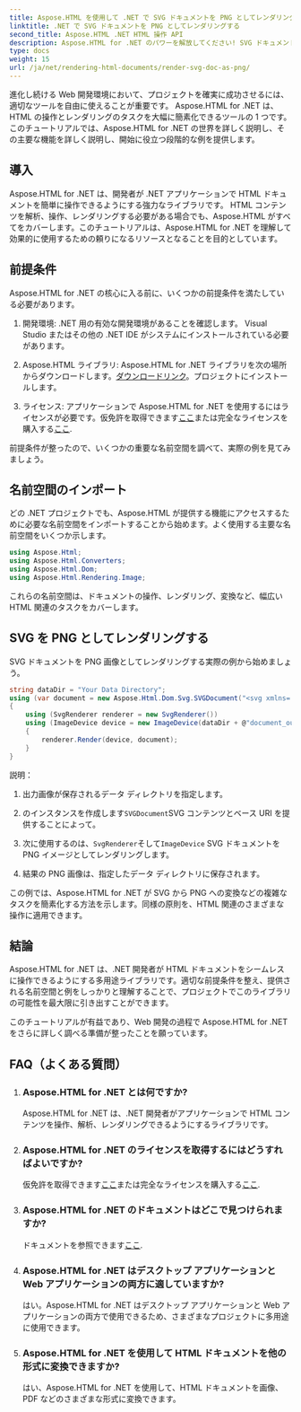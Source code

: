 ```yaml
---
title: Aspose.HTML を使用して .NET で SVG ドキュメントを PNG としてレンダリングする
linktitle: .NET で SVG ドキュメントを PNG としてレンダリングする
second_title: Aspose.HTML .NET HTML 操作 API
description: Aspose.HTML for .NET のパワーを解放してください! SVG ドキュメントを PNG として簡単にレンダリングする方法を学びましょう。ステップバイステップの例と FAQ を詳しく見てみましょう。今すぐ始めましょう！
type: docs
weight: 15
url: /ja/net/rendering-html-documents/render-svg-doc-as-png/
---
```


進化し続ける Web 開発環境において、プロジェクトを確実に成功させるには、適切なツールを自由に使えることが重要です。 Aspose.HTML for .NET は、HTML の操作とレンダリングのタスクを大幅に簡素化できるツールの 1 つです。このチュートリアルでは、Aspose.HTML for .NET の世界を詳しく説明し、その主要な機能を詳しく説明し、開始に役立つ段階的な例を提供します。

## 導入

Aspose.HTML for .NET は、開発者が .NET アプリケーションで HTML ドキュメントを簡単に操作できるようにする強力なライブラリです。 HTML コンテンツを解析、操作、レンダリングする必要がある場合でも、Aspose.HTML がすべてをカバーします。このチュートリアルは、Aspose.HTML for .NET を理解して効果的に使用するための頼りになるリソースとなることを目的としています。

## 前提条件

Aspose.HTML for .NET の核心に入る前に、いくつかの前提条件を満たしている必要があります。

1. 開発環境: .NET 用の有効な開発環境があることを確認します。 Visual Studio またはその他の .NET IDE がシステムにインストールされている必要があります。

2.  Aspose.HTML ライブラリ: Aspose.HTML for .NET ライブラリを次の場所からダウンロードします。[ダウンロードリンク](https://releases.aspose.com/html/net/)。プロジェクトにインストールします。

3. ライセンス: アプリケーションで Aspose.HTML for .NET を使用するにはライセンスが必要です。仮免許を取得できます[ここ](https://purchase.aspose.com/temporary-license/)または完全なライセンスを購入する[ここ](https://purchase.aspose.com/buy).

前提条件が整ったので、いくつかの重要な名前空間を調べて、実際の例を見てみましょう。

## 名前空間のインポート

どの .NET プロジェクトでも、Aspose.HTML が提供する機能にアクセスするために必要な名前空間をインポートすることから始めます。よく使用する主要な名前空間をいくつか示します。

```csharp
using Aspose.Html;
using Aspose.Html.Converters;
using Aspose.Html.Dom;
using Aspose.Html.Rendering.Image;
```

これらの名前空間は、ドキュメントの操作、レンダリング、変換など、幅広い HTML 関連のタスクをカバーします。

## SVG を PNG としてレンダリングする

SVG ドキュメントを PNG 画像としてレンダリングする実際の例から始めましょう。

```csharp
string dataDir = "Your Data Directory";
using (var document = new Aspose.Html.Dom.Svg.SVGDocument("<svg xmlns='http://www.w3.org/2000/svg'><circle cx='50' cy='50' r='40'/></svg>", @"c:\work\"))
{
    using (SvgRenderer renderer = new SvgRenderer())
    using (ImageDevice device = new ImageDevice(dataDir + @"document_out.png"))
    {
        renderer.Render(device, document);
    }
}
```

説明：

1. 出力画像が保存されるデータ ディレクトリを指定します。

2. のインスタンスを作成します`SVGDocument`SVG コンテンツとベース URI を提供することによって。

3. 次に使用するのは、`SvgRenderer`そして`ImageDevice` SVG ドキュメントを PNG イメージとしてレンダリングします。

4. 結果の PNG 画像は、指定したデータ ディレクトリに保存されます。

この例では、Aspose.HTML for .NET が SVG から PNG への変換などの複雑なタスクを簡素化する方法を示します。同様の原則を、HTML 関連のさまざまな操作に適用できます。

## 結論

Aspose.HTML for .NET は、.NET 開発者が HTML ドキュメントをシームレスに操作できるようにする多用途ライブラリです。適切な前提条件を整え、提供される名前空間と例をしっかりと理解することで、プロジェクトでこのライブラリの可能性を最大限に引き出すことができます。

このチュートリアルが有益であり、Web 開発の過程で Aspose.HTML for .NET をさらに詳しく調べる準備が整ったことを願っています。

## FAQ（よくある質問）

1. ### Aspose.HTML for .NET とは何ですか?
   Aspose.HTML for .NET は、.NET 開発者がアプリケーションで HTML コンテンツを操作、解析、レンダリングできるようにするライブラリです。

2. ### Aspose.HTML for .NET のライセンスを取得するにはどうすればよいですか?
   仮免許を取得できます[ここ](https://purchase.aspose.com/temporary-license/)または完全なライセンスを購入する[ここ](https://purchase.aspose.com/buy).

3. ### Aspose.HTML for .NET のドキュメントはどこで見つけられますか?
   ドキュメントを参照できます[ここ](https://reference.aspose.com/html/net/).

4. ### Aspose.HTML for .NET はデスクトップ アプリケーションと Web アプリケーションの両方に適していますか?
   はい。Aspose.HTML for .NET はデスクトップ アプリケーションと Web アプリケーションの両方で使用できるため、さまざまなプロジェクトに多用途に使用できます。

5. ### Aspose.HTML for .NET を使用して HTML ドキュメントを他の形式に変換できますか?
   はい、Aspose.HTML for .NET を使用して、HTML ドキュメントを画像、PDF などのさまざまな形式に変換できます。
